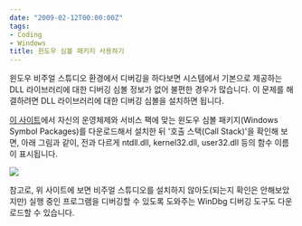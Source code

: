 ```yaml
---
date: "2009-02-12T00:00:00Z"
tags:
- Coding
- Windows
title: 윈도우 심볼 패키지 사용하기
---
```


윈도우 비주얼 스튜디오 환경에서 디버깅을 하다보면 시스템에서 기본으로 제공하는 DLL 라이브러리에 대한 디버깅 심볼 정보가 없어 불편한 경우가 많습니다. 이 문제를 해결하려면 DLL 라이브러리에 대한 디버깅 심볼을 설치하면 됩니다.

[이 사이트](http://www.microsoft.com/whdc/DevTools/Debugging/debugstart.mspx)에서 자신의 운영체제와 서비스 팩에 맞는 윈도우 심볼 패키지(Windows Symbol Packages)를 다운로드해서 설치한 뒤 '호출 스택(Call Stack)'을 확인해 보면, 아래 그림과 같이, 전과 다르게 ntdll.dll, kernel32.dll, user32.dll 등의 함수 이름이 표시됩니다.

![](/figures/call-stacks-with-symbols.png)

참고로, 위 사이트에 보면 비주얼 스튜디오를 설치하지 않아도(되는지 확인은 안해보았지만) 실행 중인 프로그램을 디버깅할 수 있도록 도와주는 WinDbg 디버깅 도구도 다운로드할 수 있습니다.
